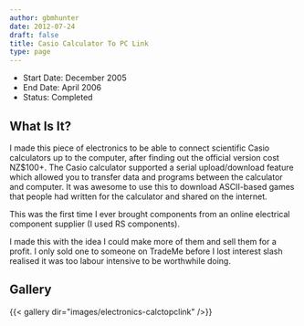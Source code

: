 ```yaml
---
author: gbmhunter
date: 2012-07-24
draft: false
title: Casio Calculator To PC Link
type: page
---
```


* Start Date: December 2005
* End Date: April 2006
* Status: Completed

## What Is It?

I made this piece of electronics to be able to connect scientific Casio calculators up to the computer, after finding out the official version cost NZ$100+. The Casio calculator supported a serial upload/download feature which allowed you to transfer data and programs between the calculator and computer. It was awesome to use this to download ASCII-based games that people had written for the calculator and shared on the internet.

This was the first time I ever brought components from an online electrical component supplier (I used RS components).

I made this with the idea I could make more of them and sell them for a profit. I only sold one to someone on TradeMe before I lost interest slash realised it was too labour intensive to be worthwhile doing.

## Gallery

{{< gallery dir="images/electronics-calctopclink" />}}
